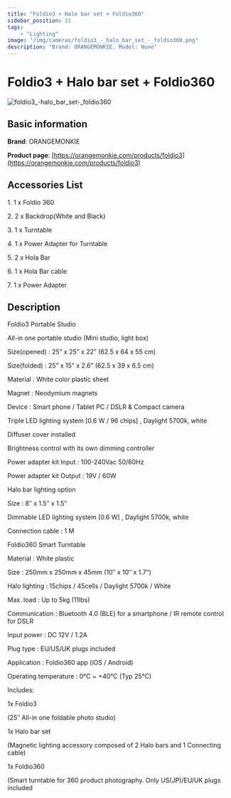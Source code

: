 ```yaml
---
title: "Foldio3 + Halo bar set + Foldio360"
sidebar_position: 21
tags:
    - "Lighting"
image: "/img/cameras/foldio3_-_halo_bar_set_-_foldio360.png"
description: "Brand: ORANGEMONKIE, Model: None"
---
```

# Foldio3 + Halo bar set + Foldio360

![foldio3_-_halo_bar_set_-_foldio360](/img/cameras/foldio3_-_halo_bar_set_-_foldio360.png)

## Basic information

**Brand**: ORANGEMONKIE

**Product page**: [https://orangemonkie.com/products/foldio3](https://orangemonkie.com/products/foldio3)

## Accessories List

1\. 1 x Foldio 360

 2\. 2 x Backdrop\(White and Black\)

 3\. 1 x Turntable

 4\. 1 x Power Adapter for Turntable

 5\. 2 x Hola Bar

 6\. 1 x Hola Bar cable

 7\. 1 x Power Adapter

## Description

Foldio3 Portable Studio

 All\-in one portable studio \(Mini studio, light box\)

 Size\(opened\) : 25” x 25” x 22” \(62\.5 x 64 x 55 cm\)

 Size\(folded\) : 25” x 15” x 2\.6” \(62\.5 x 39 x 6\.5 cm\)

 Material : White color plastic sheet

 Magnet : Neodymium magnets

 Device : Smart phone / Tablet PC / DSLR & Compact camera

 Triple LED lighting system \[0\.6 W / 96 chips\] , Daylight 5700k, white

 Diffuser cover installed

 Brightness control with its own dimming controller

 Power adapter kit Input : 100\-240Vac 50/60Hz

 Power adapter kit Output : 19V / 60W

 

 Halo bar lighting option

 

 Size : 8″ x 1\.5″ x 1\.5″

 Dimmable LED lighting system \[0\.6 W\] , Daylight 5700k, white

 Connection cable : 1 M

 

 Foldio360 Smart Turntable

 

 Material : White plastic

 Size : 250mm x 250mm x 45mm \(10″ x 10″ x 1\.7″\)

 Halo lighting : 15chips / 45cells / Daylight 5700k / White

 Max\. load : Up to 5kg \(11lbs\)

 Communication : Bluetooth 4\.0 \(BLE\) for a smartphone / IR remote control for DSLR

 Input power : DC 12V / 1\.2A

 Plug type : EU/US/UK plugs included

 Application : Foldio360 app \(iOS / Android\)

 Operating temperature : 0°C ~ \+40°C \(Typ 25°C\)

 

 Includes:

 1x Foldio3

 \(25″ All\-in one foldable photo studio\)

 1x Halo bar set

 \(Magnetic lighting accessory composed of 2 Halo bars and 1 Connecting cable\)

 1x Foldio360

 \(Smart turntable for 360 product photography\. Only US\(JP\)/EU/UK plugs included

